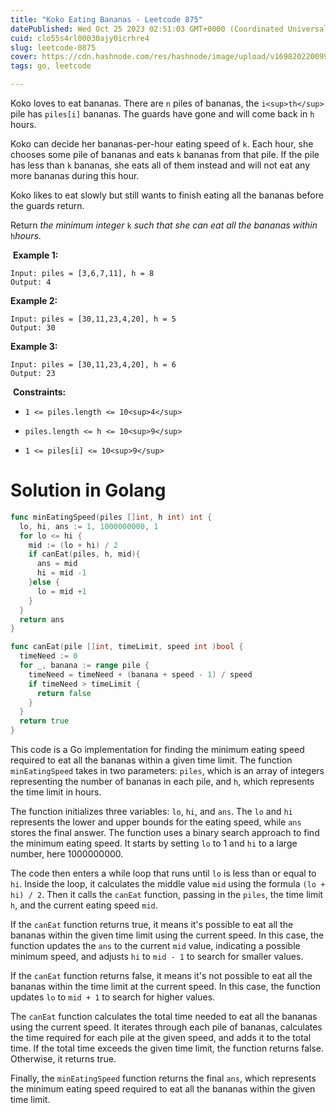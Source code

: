 ```yaml
---
title: "Koko Eating Bananas - Leetcode 875"
datePublished: Wed Oct 25 2023 02:51:03 GMT+0000 (Coordinated Universal Time)
cuid: clo55s4rl00030ajy0icrhre4
slug: leetcode-0875
cover: https://cdn.hashnode.com/res/hashnode/image/upload/v1698202200992/4ad4b988-cbdc-498e-ae70-eaa23ff0bbab.jpeg
tags: go, leetcode

---
```


Koko loves to eat bananas. There are `n` piles of bananas, the `i<sup>th</sup>` pile has `piles[i]` bananas. The guards have gone and will come back in `h` hours.

Koko can decide her bananas-per-hour eating speed of `k`. Each hour, she chooses some pile of bananas and eats `k` bananas from that pile. If the pile has less than `k` bananas, she eats all of them instead and will not eat any more bananas during this hour.

Koko likes to eat slowly but still wants to finish eating all the bananas before the guards return.

Return *the minimum integer* `k` *such that she can eat all the bananas within* `h`*hours*.

 **Example 1:**

```plaintext
Input: piles = [3,6,7,11], h = 8
Output: 4
```

**Example 2:**

```plaintext
Input: piles = [30,11,23,4,20], h = 5
Output: 30
```

**Example 3:**

```plaintext
Input: piles = [30,11,23,4,20], h = 6
Output: 23
```

 **Constraints:**

* `1 <= piles.length <= 10<sup>4</sup>`
    
* `piles.length <= h <= 10<sup>9</sup>`
    
* `1 <= piles[i] <= 10<sup>9</sup>`
    

# Solution in Golang

```go
func minEatingSpeed(piles []int, h int) int {
  lo, hi, ans := 1, 1000000000, 1
  for lo <= hi {
    mid := (lo + hi) / 2
    if canEat(piles, h, mid){
      ans = mid 
      hi = mid -1 
    }else {
      lo = mid +1
    }
  }
  return ans 
}

func canEat(pile []int, timeLimit, speed int )bool {
  timeNeed := 0
  for _, banana := range pile {
    timeNeed = timeNeed + (banana + speed - 1) / speed
    if timeNeed > timeLimit {
      return false
    }
  }
  return true
}
```

This code is a Go implementation for finding the minimum eating speed required to eat all the bananas within a given time limit. The function `minEatingSpeed` takes in two parameters: `piles`, which is an array of integers representing the number of bananas in each pile, and `h`, which represents the time limit in hours.

The function initializes three variables: `lo`, `hi`, and `ans`. The `lo` and `hi` represents the lower and upper bounds for the eating speed, while `ans` stores the final answer. The function uses a binary search approach to find the minimum eating speed. It starts by setting `lo` to 1 and `hi` to a large number, here 1000000000.

The code then enters a while loop that runs until `lo` is less than or equal to `hi`. Inside the loop, it calculates the middle value `mid` using the formula `(lo + hi) / 2`. Then it calls the `canEat` function, passing in the `piles`, the time limit `h`, and the current eating speed `mid`.

If the `canEat` function returns true, it means it's possible to eat all the bananas within the given time limit using the current speed. In this case, the function updates the `ans` to the current `mid` value, indicating a possible minimum speed, and adjusts `hi` to `mid - 1` to search for smaller values.

If the `canEat` function returns false, it means it's not possible to eat all the bananas within the time limit at the current speed. In this case, the function updates `lo` to `mid + 1` to search for higher values.

The `canEat` function calculates the total time needed to eat all the bananas using the current speed. It iterates through each pile of bananas, calculates the time required for each pile at the given speed, and adds it to the total time. If the total time exceeds the given time limit, the function returns false. Otherwise, it returns true.

Finally, the `minEatingSpeed` function returns the final `ans`, which represents the minimum eating speed required to eat all the bananas within the given time limit.